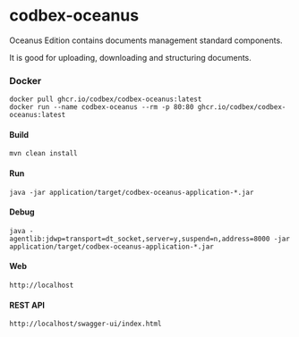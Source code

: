 # codbex-oceanus

Oceanus Edition contains documents management standard components.

It is good for uploading, downloading and structuring documents.

### Docker

```
docker pull ghcr.io/codbex/codbex-oceanus:latest
docker run --name codbex-oceanus --rm -p 80:80 ghcr.io/codbex/codbex-oceanus:latest
```

#### Build

```
mvn clean install
```
	
#### Run

```
java -jar application/target/codbex-oceanus-application-*.jar
```

#### Debug

```
java -agentlib:jdwp=transport=dt_socket,server=y,suspend=n,address=8000 -jar application/target/codbex-oceanus-application-*.jar
```

#### Web

```
http://localhost
```

#### REST API

```
http://localhost/swagger-ui/index.html
```
